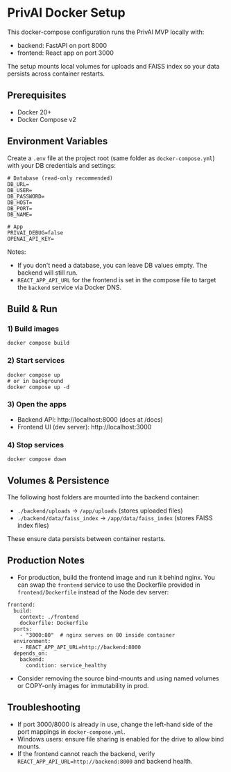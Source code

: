 # PrivAI Docker Setup

This docker-compose configuration runs the PrivAI MVP locally with:
- backend: FastAPI on port 8000
- frontend: React app on port 3000

The setup mounts local volumes for uploads and FAISS index so your data persists across container restarts.

## Prerequisites
- Docker 20+
- Docker Compose v2

## Environment Variables
Create a `.env` file at the project root (same folder as `docker-compose.yml`) with your DB credentials and settings:

```
# Database (read-only recommended)
DB_URL=
DB_USER=
DB_PASSWORD=
DB_HOST=
DB_PORT=
DB_NAME=

# App
PRIVAI_DEBUG=false
OPENAI_API_KEY=
```

Notes:
- If you don't need a database, you can leave DB values empty. The backend will still run.
- `REACT_APP_API_URL` for the frontend is set in the compose file to target the `backend` service via Docker DNS.

## Build & Run

### 1) Build images
```
docker compose build
```

### 2) Start services
```
docker compose up
# or in background
docker compose up -d
```

### 3) Open the apps
- Backend API: http://localhost:8000 (docs at /docs)
- Frontend UI (dev server): http://localhost:3000

### 4) Stop services
```
docker compose down
```

## Volumes & Persistence
The following host folders are mounted into the backend container:
- `./backend/uploads` -> `/app/uploads` (stores uploaded files)
- `./backend/data/faiss_index` -> `/app/data/faiss_index` (stores FAISS index files)

These ensure data persists between container restarts.

## Production Notes
- For production, build the frontend image and run it behind nginx. You can swap the `frontend` service to use the Dockerfile provided in `frontend/Dockerfile` instead of the Node dev server:

```
frontend:
  build:
    context: ./frontend
    dockerfile: Dockerfile
  ports:
    - "3000:80"  # nginx serves on 80 inside container
  environment:
    - REACT_APP_API_URL=http://backend:8000
  depends_on:
    backend:
      condition: service_healthy
```

- Consider removing the source bind-mounts and using named volumes or COPY-only images for immutability in prod.

## Troubleshooting
- If port 3000/8000 is already in use, change the left-hand side of the port mappings in `docker-compose.yml`.
- Windows users: ensure file sharing is enabled for the drive to allow bind mounts.
- If the frontend cannot reach the backend, verify `REACT_APP_API_URL=http://backend:8000` and backend health.
